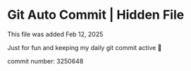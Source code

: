 # Git Auto Commit | Hidden File

This file was added Feb 12, 2025

Just for fun and keeping my daily git commit active 🤪

commit number: 3250648
